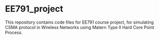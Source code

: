 # EE791_project
This repository contains code files for EE791 course project, for simulating CSMA protocol in Wireless Networks using Matern Type II Hard Core Point Process. 
